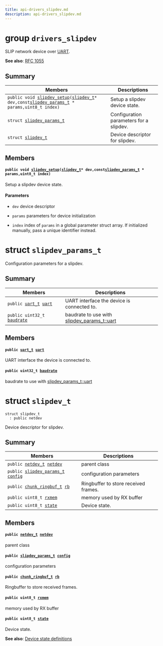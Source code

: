```yaml
---
title: api-drivers_slipdev.md
description: api-drivers_slipdev.md
---
```

# group `drivers_slipdev` 

SLIP network device over [UART](./doc/starlight-docs/src/content/docs/apidoc/api-undefined.md#group__drivers__periph__uart).

**See also**: [RFC 1055](https://github.com/RIOT-OS/RIOT/pull/6487)

## Summary

 Members                        | Descriptions                                
--------------------------------|---------------------------------------------
`public void `[`slipdev_setup`](#group__drivers__slipdev_1ga4f4b5494da4b15060e1e15e734825e51)`(`[`slipdev_t`](./doc/starlight-docs/src/content/docs/apidoc/api-drivers_slipdev.md#structslipdev__t)` * dev,const `[`slipdev_params_t`](./doc/starlight-docs/src/content/docs/apidoc/api-drivers_slipdev.md#structslipdev__params__t)` * params,uint8_t index)`            | Setup a slipdev device state.
`struct `[`slipdev_params_t`](#structslipdev__params__t) | Configuration parameters for a slipdev.
`struct `[`slipdev_t`](#structslipdev__t) | Device descriptor for slipdev.

## Members

#### `public void `[`slipdev_setup`](#group__drivers__slipdev_1ga4f4b5494da4b15060e1e15e734825e51)`(`[`slipdev_t`](./doc/starlight-docs/src/content/docs/apidoc/api-drivers_slipdev.md#structslipdev__t)` * dev,const `[`slipdev_params_t`](./doc/starlight-docs/src/content/docs/apidoc/api-drivers_slipdev.md#structslipdev__params__t)` * params,uint8_t index)` 

Setup a slipdev device state.

#### Parameters
* `dev` device descriptor 

* `params` parameters for device initialization 

* `index` index of `params` in a global parameter struct array. If initialized manually, pass a unique identifier instead.

# struct `slipdev_params_t` 

Configuration parameters for a slipdev.

## Summary

 Members                        | Descriptions                                
--------------------------------|---------------------------------------------
`public `[`uart_t`](./doc/starlight-docs/src/content/docs/apidoc/api-undefined.md#group__drivers__periph__uart_1ga83a92464bff5eb42f085e06e553d52b1)` `[`uart`](#structslipdev__params__t_1a85fef6f627f2780feac21dec246c03ef) | UART interface the device is connected to.
`public uint32_t `[`baudrate`](#structslipdev__params__t_1a1720a84845187420341516cb66cc77e3) | baudrate to use with [slipdev_params_t::uart](./doc/starlight-docs/src/content/docs/apidoc/api-drivers_slipdev.md#structslipdev__params__t_1a85fef6f627f2780feac21dec246c03ef)

## Members

#### `public `[`uart_t`](./doc/starlight-docs/src/content/docs/apidoc/api-undefined.md#group__drivers__periph__uart_1ga83a92464bff5eb42f085e06e553d52b1)` `[`uart`](#structslipdev__params__t_1a85fef6f627f2780feac21dec246c03ef) 

UART interface the device is connected to.

#### `public uint32_t `[`baudrate`](#structslipdev__params__t_1a1720a84845187420341516cb66cc77e3) 

baudrate to use with [slipdev_params_t::uart](./doc/starlight-docs/src/content/docs/apidoc/api-drivers_slipdev.md#structslipdev__params__t_1a85fef6f627f2780feac21dec246c03ef)

# struct `slipdev_t` 

```
struct slipdev_t
  : public netdev
```  

Device descriptor for slipdev.

## Summary

 Members                        | Descriptions                                
--------------------------------|---------------------------------------------
`public `[`netdev_t`](./doc/starlight-docs/src/content/docs/apidoc/api-undefined.md#group__drivers__netdev__api_1ga14012f723b7591ad2fa42ace34601ac4)` `[`netdev`](#structslipdev__t_1affca7a08df49efc813500002e1ea3707) | parent class
`public `[`slipdev_params_t`](./doc/starlight-docs/src/content/docs/apidoc/api-drivers_slipdev.md#structslipdev__params__t)` `[`config`](#structslipdev__t_1a15d2ec6969624dc0ff2b675ba015d61a) | configuration parameters
`public `[`chunk_ringbuf_t`](./doc/starlight-docs/src/content/docs/apidoc/api-sys_chunk_buffer.md#structchunk__ringbuf__t)` `[`rb`](#structslipdev__t_1a197ff56d200eecc3d239643a78d0e638) | Ringbuffer to store received frames.
`public uint8_t `[`rxmem`](#structslipdev__t_1ac9e41b5c3b8f872e5800dfeeecd59454) | memory used by RX buffer
`public uint8_t `[`state`](#structslipdev__t_1aa865fce96f13a3f390fac1e9ab767628) | Device state.

## Members

#### `public `[`netdev_t`](./doc/starlight-docs/src/content/docs/apidoc/api-undefined.md#group__drivers__netdev__api_1ga14012f723b7591ad2fa42ace34601ac4)` `[`netdev`](#structslipdev__t_1affca7a08df49efc813500002e1ea3707) 

parent class

#### `public `[`slipdev_params_t`](./doc/starlight-docs/src/content/docs/apidoc/api-drivers_slipdev.md#structslipdev__params__t)` `[`config`](#structslipdev__t_1a15d2ec6969624dc0ff2b675ba015d61a) 

configuration parameters

#### `public `[`chunk_ringbuf_t`](./doc/starlight-docs/src/content/docs/apidoc/api-sys_chunk_buffer.md#structchunk__ringbuf__t)` `[`rb`](#structslipdev__t_1a197ff56d200eecc3d239643a78d0e638) 

Ringbuffer to store received frames.

#### `public uint8_t `[`rxmem`](#structslipdev__t_1ac9e41b5c3b8f872e5800dfeeecd59454) 

memory used by RX buffer

#### `public uint8_t `[`state`](#structslipdev__t_1aa865fce96f13a3f390fac1e9ab767628) 

Device state.

**See also**: [Device state definitions](#group__drivers__slipdev_1drivers_slipdev_states)

